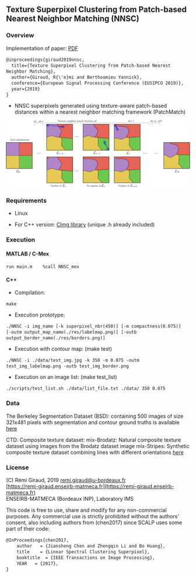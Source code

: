 ## Texture Superpixel Clustering from Patch-based Nearest Neighbor Matching (NNSC)

### Overview

Implementation of paper:  [PDF](https://arxiv.org/abs/2003.04414)
```
@inproceedings{giraud2019nnsc,
  title={Texture Superpixel Clustering from Patch-based Nearest Neighbor Matching},
  author={Giraud, R{\'e}mi and Berthoumieu Yannick},
  conference={European Signal Processing Conference (EUSIPCO 2019)},
  year={2019}
}
```

- NNSC superpixels generated using texture-aware patch-based distances within a nearest neighbor matching framework (PatchMatch) 

![image](./Figures/nnsc_method.png)


### Requirements

- Linux

- For C++ version:  [CImg library](http://cimg.eu/)  (unique .h already included)


### Execution

#### MATLAB / C-Mex
```
run main.m    %call NNSC_mex
```


#### C++

- Compilation:
```
make
```

- Execution prototype:
```
./NNSC -i img_name [-k superpixel_nbr(450)] [-m compactness(0.075)]  [-outm output_map_name(./res/labelmap.png)] [-outb output_border_name(./res/borders.png)]
```
- Execution with contour map:  (make test)
``` 
./NNSC -i ./data/test_img.jpg -k 350 -m 0.075 -outm test_img_labelmap.png -outb test_img_border.png
```
- Execution on an image list:  (make test_list)
```
./scripts/test_list.sh ./data/list_file.txt ./data/ 350 0.075
```


### Data

The Berkeley Segmentation Dataset (BSD): containing 500 images of size 321x481 pixels with segmentation and contour ground truths is available 
[here](https://www2.eecs.berkeley.edu/Research/Projects/CS/vision/grouping/resources.html)

CTD: Composite texture dataset: mix-Brodatz: Natural composite texture dataset using images from the Brodatz dataset image
mix-Stripes: Synthetic composite texture dataset combining lines with different orientations
[here](https://github.com/rgiraud/ctd)


### License

(C) Rémi Giraud, 2019
remi.giraud@u-bordeaux.fr  
[https://remi-giraud.enseirb-matmeca.fr](https://remi-giraud.enseirb-matmeca.fr)  
ENSEIRB-MATMECA (Bordeaux INP), Laboratory IMS

This code is free to use, share and modify for any non-commercial purposes.
Any commercial use is strictly prohibited without the authors' consent, also including authors from (chen2017) since SCALP uses some part of their code:
```
@InProceedings{chen2017,
    author   = {Jiansheng Chen and Zhengqin Li and Bo Huang},
    title    = {Linear Spectral Clustering Superpixel},
    booktitle  = {IEEE Transactions on Image Processing},
    YEAR   = {2017},
}
```
